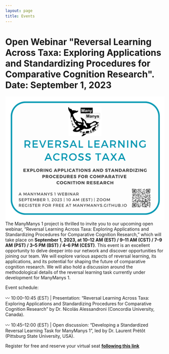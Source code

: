 ```yaml
---
layout: page
title: Events
---
```

# Open Webinar "Reversal Learning Across Taxa: Exploring Applications and Standardizing Procedures for Comparative Cognition Research". Date: September 1, 2023
![Webinar flyer](/assets/img/jul2023_webinar_rl.png)
The ManyManys 1 project is thrilled to invite you to our upcoming open webinar, “Reversal Learning Across Taxa: Exploring Applications and Standardizing Procedures for Comparative Cognition Research,” which will take place on **September 1, 2023, at 10–12 AM (EST) / 9–11 AM (CST) / 7–9 AM (PST) / 3–5 PM (BST) / 4–6 PM (CEST)**. This event is an excellent opportunity to delve deeper into our network and discover opportunities for joining our team. We will explore various aspects of reversal learning, its applications, and its potential for shaping the future of comparative cognition research. We will also hold a discussion around the methodological details of the reversal learning task currently under development for ManyManys 1.

Event schedule: 

:wavy_dash: 10:00–10:45 (EST) | Presentation: “Reversal Learning Across Taxa: Exploring Applications and Standardizing Procedures for Comparative Cognition Research” by Dr. Nicolás Alessandroni (Concordia University, Canada).

:wavy_dash: 10:45–12:00 (EST) | Open discussion: “Developing a Standardized Reversal Learning Task for ManyManys 1”, led by Dr. Laurent Prétôt (Pittsburg State University, USA).  

Register for free and reserve your virtual seat [**following this link**](https://pittstate.zoom.us/meeting/register/tJYude2sqDMuHdfIFnFQStgJE3NsrXt1tjHv)
  

